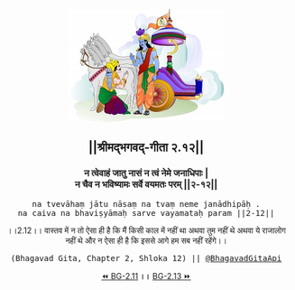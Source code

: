 <center><img src="../../asset/BG.png" alt="#API #bhagavadgitaapi #slok #nodejs #js #api #gitaapi #krishna #hinduism #vedic #ISKCON #shreemadbhagavadgita #technology"/>
<h2>||श्रीमद्‍भगवद्‍-गीता २.१२||</h2>
<h3>न त्वेवाहं जातु नासं न त्वं नेमे जनाधिपाः |<br/>न चैव न भविष्यामः सर्वे वयमतः परम् ||२-१२||</h3>
<pre>na tvevāhaṃ jātu nāsaṃ na tvaṃ neme janādhipāḥ .<br/>na caiva na bhaviṣyāmaḥ sarve vayamataḥ param ||2-12||</pre>
<p>।।2.12।। वास्तव में न तो ऐसा ही है कि मैं किसी काल में नहीं था अथवा तुम नहीं थे अथवा ये राजालोग नहीं थे और न ऐसा ही है कि इससे आगे हम सब नहीं रहेंगे।।</p>
<pre>(Bhagavad Gita, Chapter 2, Shloka 12) || <a href="https://twitter.com/bhagavadgitaapi">@BhagavadGitaApi</a></pre><a href="../../2/11">⏪  BG-2.11</a><b>        ।।        </b><a href="../../2/13">BG-2.13  ⏩</a></center></center>